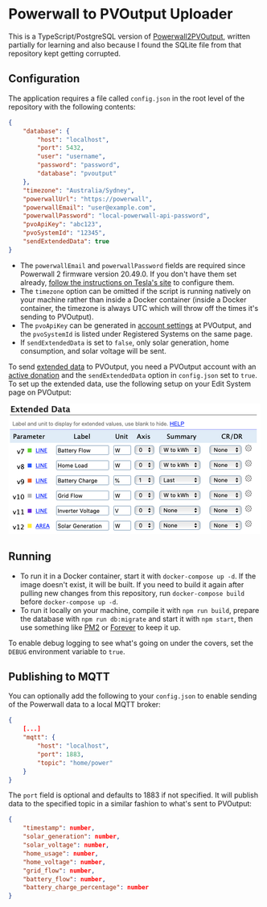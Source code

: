 # Powerwall to PVOutput Uploader
This is a TypeScript/PostgreSQL version of [Powerwall2PVOutput](https://github.com/ekul135/Powerwall2PVOutput/), written partially for learning and also because I found the SQLite file from that repository kept getting corrupted.

## Configuration
The application requires a file called `config.json` in the root level of the repository with the following contents:

```json
{
    "database": {
        "host": "localhost",
        "port": 5432,
        "user": "username",
        "password": "password",
        "database": "pvoutput"
    },
    "timezone": "Australia/Sydney",
    "powerwallUrl": "https://powerwall",
    "powerwallEmail": "user@example.com",
    "powerwallPassword": "local-powerwall-api-password",
    "pvoApiKey": "abc123",
    "pvoSystemId": "12345",
    "sendExtendedData": true
}
```

* The `powerwallEmail` and `powerwallPassword` fields are required since Powerwall 2 firmware version 20.49.0. If you don't have them set already, [follow the instructions on Tesla's site](https://www.tesla.com/support/energy/powerwall/own/monitoring-from-home-network) to configure them.
* The `timezone` option can be omitted if the script is running natively on your machine rather than inside a Docker container (inside a Docker container, the timezone is always UTC which will throw off the times it's sending to PVOutput).
* The `pvoApiKey` can be generated in [account settings](https://pvoutput.org/account.jsp) at PVOutput, and the `pvoSystemId` is listed under Registered Systems on the same page.
* If `sendExtendedData` is set to `false`, only solar generation, home consumption, and solar voltage will be sent.

To send [extended data](https://pvoutput.org/help.html#extendeddata) to PVOutput, you need a PVOutput account with an [active donation](https://pvoutput.org/donate.jsp) and the `sendExtendedData` option in `config.json` set to `true`. To set up the extended data, use the following setup on your Edit System page on PVOutput:

![Extended data](images/extended-data.png)

## Running
* To run it in a Docker container, start it with `docker-compose up -d`. If the image doesn't exist, it will be built. If you need to build it again after pulling new changes from this repository, run `docker-compose build` before `docker-compose up -d`.
* To run it locally on your machine, compile it with `npm run build`, prepare the database with `npm run db:migrate` and start it with `npm start`, then use something like [PM2](https://pm2.keymetrics.io) or [Forever](https://www.npmjs.com/package/forever) to keep it up.

To enable debug logging to see what's going on under the covers, set the `DEBUG` environment variable to `true`.

## Publishing to MQTT
You can optionally add the following to your `config.json` to enable sending of the Powerwall data to a local MQTT broker:

```json
{
    [...]
    "mqtt": {
        "host": "localhost",
        "port": 1883,
        "topic": "home/power"
    }
}
```

The `port` field is optional and defaults to 1883 if not specified. It will publish data to the specified topic in a similar fashion to what's sent to PVOutput:

```json
{
    "timestamp": number,
    "solar_generation": number,
    "solar_voltage": number,
    "home_usage": number,
    "home_voltage": number,
    "grid_flow": number,
    "battery_flow": number,
    "battery_charge_percentage": number
}
```
